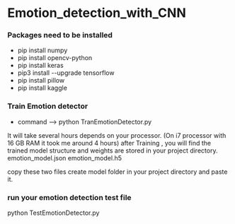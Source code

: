 # Emotion_detection_with_CNN

### Packages need to be installed
- pip install numpy
- pip install opencv-python
- pip install keras
- pip3 install --upgrade tensorflow
- pip install pillow
- pip install kaggle

### Train Emotion detector
- command --> python TranEmotionDetector.py

It will take several hours depends on your processor. (On i7 processor with 16 GB RAM it took me around 4 hours)
after Training , you will find the trained model structure and weights are stored in your project directory.
emotion_model.json
emotion_model.h5

copy these two files create model folder in your project directory and paste it.

### run your emotion detection test file
python TestEmotionDetector.py

